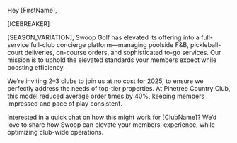 Hey [FirstName],

[ICEBREAKER]

[SEASON_VARIATION], Swoop Golf has elevated its offering into a full-service full-club concierge platform—managing poolside F&B, pickleball-court deliveries, on-course orders, and sophisticated to-go services. Our mission is to uphold the elevated standards your members expect while boosting efficiency.

We’re inviting 2–3 clubs to join us at no cost for 2025, to ensure we perfectly address the needs of top-tier properties. At Pinetree Country Club, this model reduced average order times by 40%, keeping members impressed and pace of play consistent.

Interested in a quick chat on how this might work for [ClubName]? We’d love to share how Swoop can elevate your members’ experience, while optimizing club-wide operations.
